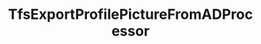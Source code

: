 ---
optionsClassName: TfsExportProfilePictureFromADProcessorOptions
optionsClassFullName: MigrationTools.Processors.TfsExportProfilePictureFromADProcessorOptions
configurationSamples:
- name: defaults
  order: 2
  description: 
  code: There are no defaults! Check the sample for options!
  sampleFor: MigrationTools.Processors.TfsExportProfilePictureFromADProcessorOptions
- name: sample
  order: 1
  description: 
  code: There is no sample, but you can check the classic below for a general feel.
  sampleFor: MigrationTools.Processors.TfsExportProfilePictureFromADProcessorOptions
- name: classic
  order: 3
  description: 
  code: >-
    {
      "$type": "TfsExportProfilePictureFromADProcessorOptions",
      "Enabled": false,
      "Domain": null,
      "Username": null,
      "Password": null,
      "PictureEmpIDFormat": null,
      "SourceName": null,
      "TargetName": null
    }
  sampleFor: MigrationTools.Processors.TfsExportProfilePictureFromADProcessorOptions
description: Downloads corporate images and updates TFS/Azure DevOps profiles
className: TfsExportProfilePictureFromADProcessor
typeName: Processors
architecture: 
options:
- parameterName: Domain
  type: String
  description: The source domain where the pictures should be exported.
  defaultValue: String.Empty
- parameterName: Enabled
  type: Boolean
  description: If set to `true` then the processor will run. Set to `false` and the processor will not run.
  defaultValue: missing XML code comments
- parameterName: Password
  type: String
  description: The password of the user that is used to export the pictures.
  defaultValue: String.Empty
- parameterName: PictureEmpIDFormat
  type: String
  description: 'TODO: You wpuld need to customise this for your system. Clone repo and run in Debug'
  defaultValue: String.Empty
- parameterName: SourceName
  type: String
  description: This is the `IEndpoint` that will be used as the source of the Migration. Can be null for a write only processor.
  defaultValue: missing XML code comments
- parameterName: TargetName
  type: String
  description: This is the `IEndpoint` that will be used as the Target of the Migration. Can be null for a read only processor.
  defaultValue: missing XML code comments
- parameterName: Username
  type: String
  description: The user name of the user that is used to export the pictures.
  defaultValue: String.Empty
status: alpha
processingTarget: Profiles
classFile: src/MigrationTools.Clients.TfsObjectModel/Processors/TfsExportProfilePictureFromADProcessor.cs
optionsClassFile: src/MigrationTools.Clients.TfsObjectModel/Processors/TfsExportProfilePictureFromADProcessorOptions.cs
notes:
  exists: false
  path: docs/Reference/Processors/TfsExportProfilePictureFromADProcessor-notes.md
  markdown: ''

redirectFrom:
- /Reference/Processors/TfsExportProfilePictureFromADProcessorOptions/
layout: reference
toc: true
permalink: /Reference/Processors/TfsExportProfilePictureFromADProcessor/
title: TfsExportProfilePictureFromADProcessor
categories:
- Processors
- 
topics:
- topic: notes
  path: docs/Reference/Processors/TfsExportProfilePictureFromADProcessor-notes.md
  exists: false
  markdown: ''
- topic: introduction
  path: docs/Reference/Processors/TfsExportProfilePictureFromADProcessor-introduction.md
  exists: false
  markdown: ''

---